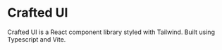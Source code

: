 # Crafted UI
Crafted UI is a React component library styled with Tailwind. Built using Typescript and Vite.